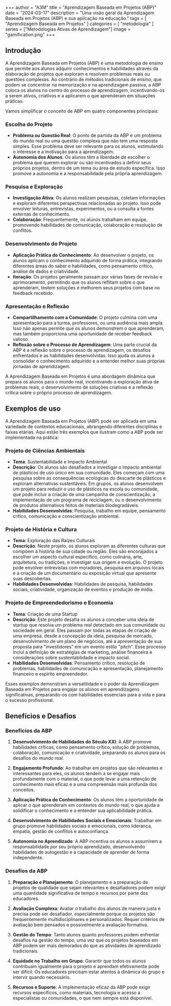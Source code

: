 +++
author = "A3M"
title = "Aprendizagem Baseada em Projetos (ABP)"
date = "2024-03-17"
description = "Uma visão geral da Aprendizagem Baseada em Projetos (ABP) e sua aplicação na educação."
tags = [
    "Aprendizagem Baseada em Projetos"
]
categories = [
    "metodologia"
]
series = ["Metodologias Ativas de Aprendizagem"]
image = "gamification.png"
+++

## Introdução

A Aprendizagem Baseada em Projetos (ABP) é uma metodologia de ensino que permite aos alunos adquirir conhecimentos e habilidades através da elaboração de projetos que exploram e resolvem problemas reais ou questões complexas. Ao contrário de métodos tradicionais de ensino, que podem se concentrar na memorização e na aprendizagem passiva, a ABP coloca os alunos no centro do processo de aprendizagem, incentivando-os a serem ativos, criativos e a aplicarem o que aprenderam em situações práticas.

Vamos simplificar o conceito de ABP em quatro componentes principais:

### **Escolha do Projeto**
- **Problema ou Questão Real**: O ponto de partida da ABP é um problema do mundo real ou uma questão complexa que não tem uma resposta simples. Esse problema deve ser relevante para os alunos, estimulando o interesse e a motivação para a aprendizagem.
- **Autonomia dos Alunos**: Os alunos têm a liberdade de escolher o problema que querem explorar ou são incentivados a definir seus próprios projetos, dentro de um tema ou área de estudo específica. Isso promove a autonomia e a responsabilidade pela própria aprendizagem.

### **Pesquisa e Exploração**
- **Investigação Ativa**: Os alunos realizam pesquisas, coletam informações e exploram diferentes perspectivas relacionadas ao projeto. Isso pode envolver leituras, entrevistas, experimentos, ou a consulta a fontes externas de conhecimento.
- **Colaboração**: Frequentemente, os alunos trabalham em equipe, promovendo habilidades de comunicação, colaboração e resolução de conflitos.

### **Desenvolvimento do Projeto**
- **Aplicação Prática do Conhecimento**: Ao desenvolver o projeto, os alunos aplicam o conhecimento adquirido de forma prática, integrando diferentes áreas do saber e habilidades, como pensamento crítico, análise de dados e criatividade.
- **Iteração**: Os projetos geralmente passam por várias fases de revisão e aprimoramento, permitindo que os alunos reflitam sobre o que aprenderam, testem soluções e melhorem seus projetos com base no feedback recebido.

### **Apresentação e Reflexão**
- **Compartilhamento com a Comunidade**: O projeto culmina com uma apresentação para a turma, professores, ou uma audiência mais ampla. Isso não apenas permite que os alunos demonstrem o que aprenderam, mas também proporciona uma oportunidade de receber feedback valioso.
- **Reflexão sobre o Processo de Aprendizagem**: Uma parte crucial da ABP é a reflexão sobre o processo de aprendizagem, os desafios enfrentados e as habilidades desenvolvidas. Isso ajuda os alunos a consolidar o conhecimento adquirido e a entender melhor suas próprias jornadas de aprendizagem.

A Aprendizagem Baseada em Projetos é uma abordagem dinâmica que prepara os alunos para o mundo real, incentivando a exploração ativa de problemas reais, o desenvolvimento de soluções criativas e a reflexão crítica sobre o próprio processo de aprendizagem.

## Exemplos de uso

A Aprendizagem Baseada em Projetos (ABP) pode ser aplicada em uma variedade de contextos educacionais, abrangendo diferentes disciplinas e faixas etárias. Aqui estão três exemplos que ilustram como a ABP pode ser implementada na prática:

### **Projeto de Ciências Ambientais**
- **Tema**: Sustentabilidade e Impacto Ambiental
- **Descrição**: Os alunos são desafiados a investigar o impacto ambiental de plásticos de uso único em sua comunidade. Eles começam com uma pesquisa sobre as consequências ecológicas do descarte de plásticos e exploram alternativas sustentáveis. Em grupos, os alunos desenvolvem um projeto para reduzir o uso de plásticos na escola ou comunidade, que pode incluir a criação de uma campanha de conscientização, a implementação de um programa de reciclagem, ou o desenvolvimento de produtos alternativos feitos de materiais biodegradáveis.
- **Habilidades Desenvolvidas**: Pesquisa, trabalho em equipe, pensamento crítico, comunicação e conscientização ambiental.

### **Projeto de História e Cultura**
- **Tema**: Exploração das Raízes Culturais
- **Descrição**: Neste projeto, os alunos exploram as diferentes culturas que compõem a história de sua cidade ou região. Eles são encorajados a escolher um aspecto cultural específico, como culinária, arte, arquitetura, ou tradições, e investigar sua origem e evolução. O projeto pode envolver entrevistas com moradores, pesquisa em arquivos locais e a criação de um documentário ou exposição virtual que apresente suas descobertas.
- **Habilidades Desenvolvidas**: Habilidades de pesquisa, habilidades sociais, criatividade, organização de eventos e produção de mídia.

### **Projeto de Empreendedorismo e Economia**
- **Tema**: Criação de uma Startup
- **Descrição**: Este projeto desafia os alunos a conceber uma ideia de startup que resolva um problema real detectado em sua comunidade ou sociedade em geral. Eles passam por todas as etapas de criação de uma empresa, desde a concepção da ideia, pesquisa de mercado, desenvolvimento de um plano de negócios, até a apresentação de sua proposta para "investidores" em um evento estilo "pitch". Esse processo inclui a definição de estratégias de marketing, análise financeira e considerações sobre sustentabilidade e impacto social.
- **Habilidades Desenvolvidas**: Pensamento crítico, resolução de problemas, habilidades de comunicação e apresentação, planejamento financeiro e espírito empreendedor.

Esses exemplos demonstram a versatilidade e o poder da Aprendizagem Baseada em Projetos para engajar os alunos em aprendizagens significativas, preparando-os com habilidades essenciais para a vida e para o sucesso profissional.

## Benefícios e Desafios

### Benefícios da ABP

1. **Desenvolvimento de Habilidades do Século XXI**: A ABP promove habilidades críticas, como pensamento crítico, solução de problemas, colaboração, comunicação e criatividade, preparando os alunos para os desafios do mundo real.

2. **Engajamento Profundo**: Ao trabalhar em projetos que são relevantes e interessantes para eles, os alunos tendem a se engajar mais profundamente com o material, o que pode levar a uma retenção de conhecimento mais eficaz e a uma compreensão mais profunda dos conceitos.

3. **Aplicação Prática do Conhecimento**: Os alunos têm a oportunidade de aplicar o que aprenderam em contextos do mundo real, o que ajuda a solidificar o conhecimento e a entender sua aplicabilidade prática.

4. **Desenvolvimento de Habilidades Sociais e Emocionais**: Trabalhar em grupo promove habilidades sociais e emocionais, como liderança, empatia, gestão de conflitos e autoconfiança.

5. **Autonomia no Aprendizado**: A ABP incentiva os alunos a assumirem a responsabilidade por seu próprio aprendizado, desenvolvendo habilidades de autogestão e a capacidade de aprender de forma independente.

### Desafios da ABP

1. **Preparação e Planejamento**: O planejamento e a preparação de projetos de qualidade que sejam relevantes e desafiadores podem exigir uma quantidade significativa de tempo e recursos por parte dos educadores.

2. **Avaliação Complexa**: Avaliar o trabalho dos alunos de maneira justa e precisa pode ser desafiador, especialmente porque os projetos são frequentemente multidisciplinares e personalizados. Requer critérios de avaliação bem pensados e possivelmente a avaliação formativa.

3. **Gestão do Tempo**: Tanto alunos quanto professores podem enfrentar desafios na gestão do tempo, uma vez que os projetos baseados em ABP podem ser mais demorados do que as atividades de aprendizado tradicionais.

4. **Equidade no Trabalho em Grupo**: Garantir que todos os alunos contribuam igualmente para o projeto e aprendam efetivamente pode ser difícil. Os educadores precisam estar atentos à dinâmica do grupo e intervir quando necessário.

5. **Recursos e Suporte**: A implementação eficaz da ABP pode exigir recursos específicos, como materiais, tecnologia e acesso a especialistas ou comunidades, o que nem sempre está disponível.
